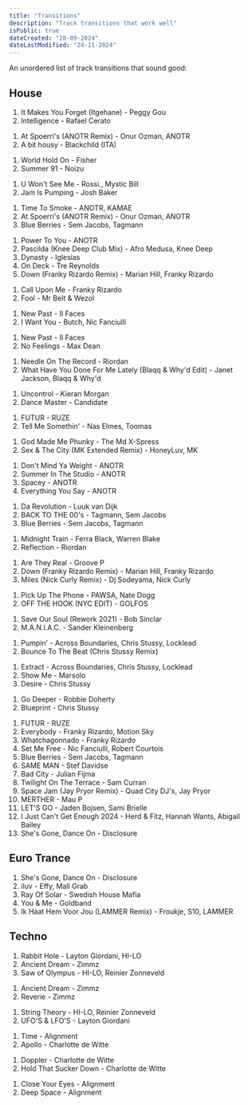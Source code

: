 ```yaml
---
title: "Transitions"
description: "Track transitions that work well"
isPublic: true
dateCreated: "28-09-2024"
dateLastModified: "24-11-2024"
---
```


An unordered list of track transitions that sound good:

## House
<!-- {RETRY} -->
1. It Makes You Forget (Itgehane) - Peggy Gou
2. Intelligence - Rafael Cerato

<!-- -->

1. At Spoerri's (ANOTR Remix) - Onur Ozman, ANOTR
2. A bit housy - Blackchild (ITA)

<!-- -->

1. World Hold On - Fisher
2. Summer 91 - Noizu

<!-- -->

1. U Won't See Me - Rossi., Mystic Bill
2. Jam Is Pumping - Josh Baker

<!-- -->

1. Time To Smoke - ANOTR, KAMAE
2. At Spoerri's (ANOTR Remix) - Onur Ozman, ANOTR
3. Blue Berries - Sem Jacobs, Tagmann

<!-- -->

1. Power To You - ANOTR
2. Pascilda (Knee Deep Club Mix) - Afro Medusa, Knee Deep
3. Dynasty - Iglesias
4. On Deck - Tre Reynolds
5. Down (Franky Rizardo Remix) - Marian Hill, Franky Rizardo

<!-- -->

<!-- RETRY -->
1. Call Upon Me - Franky Rizardo
2. Fool - Mr Belt & Wezol

<!-- -->

1. New Past - II Faces
2. I Want You - Butch, Nic Fanciulli

<!-- 10/10 -->

1. New Past - II Faces
2. No Feelings - Max Dean

<!-- -->

1. Needle On The Record - Riordan
2. What Have You Done For Me Lately (Blaqq & Why'd Edit) - Janet Jackson, Blaqq & Why'd

<!-- -->

1. Uncontrol - Kieran Morgan
2. Dance Master - Candidate

<!-- -->

1. FUTUR - RUZE
2. Tell Me Somethin' - Nas Elmes, Toomas

<!-- -->

1. God Made Me Phunky - The Md X-Spress
2. Sex & The City (MK Extended Remix) - HoneyLuv, MK

<!-- -->

1. Don't Mind Ya Weight - ANOTR
2. Summer In The Studio - ANOTR
3. Spacey - ANOTR
4. Everything You Say - ANOTR

<!-- -->

1. Da Revolution - Luuk van Dijk
2. BACK TO THE 00's - Tagmann, Sem Jacobs
3. Blue Berries - Sem Jacobs, Tagmann

<!-- -->

1. Midnight Train - Ferra Black, Warren Blake
2. Reflection - Riordan

<!-- -->

1. Are They Real - Groove P
2. Down (Franky Rizardo Remix) - Marian Hill, Franky Rizardo
3. Miles (Nick Curly Remix) - Dj Sodeyama, Nick Curly

<!-- -->

1. Pick Up The Phone - PAWSA, Nate Dogg
2. OFF THE HOOK (NYC EDIT) - GOLFOS

<!-- -->

1. Save Our Soul (Rework 2021) - Bob Sinclar
2. M.A.N.I.A.C. - Sander Kleinenberg

<!-- -->

1. Pumpin' - Across Boundaries, Chris Stussy, Locklead
2. Bounce To The Beat (Chris Stussy Remix)

<!-- -->

1. Extract - Across Boundaries, Chris Stussy, Locklead
2. Show Me - Marsolo
3. Desire - Chris Stussy

<!-- -->

1. Go Deeper - Robbie Doherty
2. Blueprint - Chris Stussy

<!-- -->

1.  FUTUR - RUZE
2.  Everybody - Franky Rizardo, Motion Sky
3.  Whatchagonnado - Franky Rizardo
4.  Set Me Free - Nic Fanciulli, Robert Courtois
5.  Blue Berries - Sem Jacobs, Tagmann
6.  SAME MAN - Stef Davidse
7.  Bad City - Julian Fijma
8.  Twilight On The Terrace - Sam Curran
9.  Space Jam (Jay Pryor Remix) - Quad City DJ's, Jay Pryor
10. MERTHER - Mau P
11. LET'S GO - Jaden Bojsen, Sami Brielle
12. I Just Can't Get Enough 2024 - Herd & Fitz, Hannah Wants, Abigail Bailey
13. She's Gone, Dance On - Disclosure

## Euro Trance

1. She's Gone, Dance On - Disclosure
2. iluv - Effy, Mall Grab
3. Ray Of Solar - Swedish House Mafia
4. You & Me - Goldband
5. Ik Haat Hem Voor Jou (LAMMER Remix) - Froukje, S10, LAMMER

## Techno

1. Rabbit Hole - Layton Giordani, HI-LO
2. Ancient Dream - Zimmz
3. Saw of Olympus - HI-LO, Reinier Zonneveld

<!-- -->

1. Ancient Dream - Zimmz
2. Reverie - Zimmz

<!-- -->

1. String Theory - HI-LO, Reinier Zonneveld
2. UFO'S & LFO'S - Layton Giordani

<!-- -->

1. Time - Alignment
2. Apollo - Charlotte de Witte

<!-- -->

1. Doppler - Charlotte de Witte
2. Hold That Sucker Down - Charlotte de Witte

<!-- -->

1. Close Your Eyes - Alignment
2. Deep Space - Alignment
